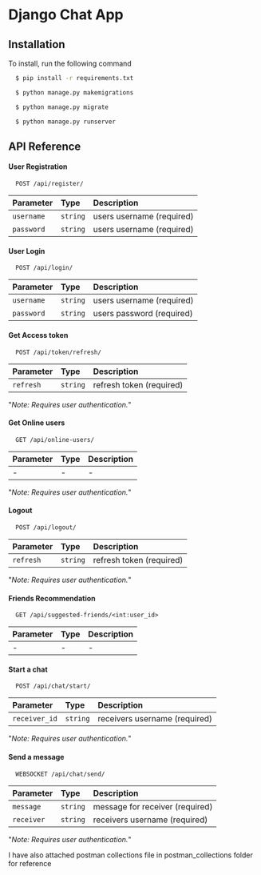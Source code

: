 # Django Chat App
## Installation 

To install, run the following command

```bash
  $ pip install -r requirements.txt
```

```bash
  $ python manage.py makemigrations
```

```bash
  $ python manage.py migrate
```

```bash
  $ python manage.py runserver
```
## API Reference

#### User Registration

```https
  POST /api/register/
```

| Parameter | Type     | Description                |
| :-------- | :------- | :------------------------- |
| `username` | `string` | users username  (required)           |
| `password` | `string` | users username     (required)        |

#### User Login

```https
  POST /api/login/
```

| Parameter | Type     | Description                       |
| :-------- | :------- | :-------------------------------- |
| `username` | `string` | users username  (required) |
| `password` | `string` | users password  (required) |

#### Get Access token

```https
  POST /api/token/refresh/
```

| Parameter | Type     | Description                       |
| :-------- | :------- | :-------------------------------- |
| `refresh` | `string` | refresh token  (required) |

"*Note: Requires user authentication.*"

#### Get Online users

```https
  GET /api/online-users/
```

| Parameter | Type     | Description                       |
| :-------- | :------- | :-------------------------------- |
| - | - | -  |

"*Note: Requires user authentication.*"

#### Logout

```https
  POST /api/logout/
```

| Parameter | Type     | Description                       |
| :-------- | :------- | :-------------------------------- |
| `refresh` | `string` | refresh token   (required)  |

"*Note: Requires user authentication.*"
#### Friends Recommendation

```https
  GET /api/suggested-friends/<int:user_id>
```

| Parameter | Type     | Description                       |
| :-------- | :------- | :-------------------------------- |
| - | - | -  |


#### Start a chat

```https
  POST /api/chat/start/
```

| Parameter | Type     | Description                       |
| :-------- | :------- | :-------------------------------- |
| `receiver_id` | `string` | receivers username  (required) |

"*Note: Requires user authentication.*"

#### Send a message

```https
  WEBSOCKET /api/chat/send/
```

| Parameter | Type     | Description                       |
| :-------- | :------- | :-------------------------------- |
| `message` | `string` | message for receiver  (required) |
| `receiver` | `string` |  receivers username  (required) |

"*Note: Requires user authentication.*"



I have also attached postman collections file in postman_collections folder for reference
